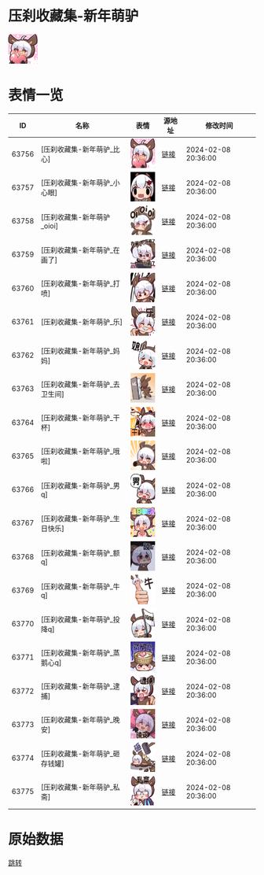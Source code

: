# 压刹收藏集-新年萌驴

<img src="./cover.png" height="60" alt="cover" />

# 表情一览

|ID|名称|表情|源地址|修改时间|
|----|----|----|----|----|
|63756|[压刹收藏集-新年萌驴_比心]|<img src="./pic/063756_%5B压刹收藏集-新年萌驴_比心%5D.png" height="60" alt="比心"/>|[链接](https://i0.hdslb.com/bfs/garb/d85e27a0e193c678dbbc346d473899375e647107.png)|2024-02-08 20:36:00|
|63757|[压刹收藏集-新年萌驴_小心眼]|<img src="./pic/063757_%5B压刹收藏集-新年萌驴_小心眼%5D.png" height="60" alt="小心眼"/>|[链接](https://i0.hdslb.com/bfs/garb/9e8f7503b9cce52d177e0254b129aff0278b88ed.png)|2024-02-08 20:36:00|
|63758|[压刹收藏集-新年萌驴_oioi]|<img src="./pic/063758_%5B压刹收藏集-新年萌驴_oioi%5D.png" height="60" alt="oioi"/>|[链接](https://i0.hdslb.com/bfs/garb/58abde990b2dc3303614aedf33376ee4d1c6e913.png)|2024-02-08 20:36:00|
|63759|[压刹收藏集-新年萌驴_在画了]|<img src="./pic/063759_%5B压刹收藏集-新年萌驴_在画了%5D.png" height="60" alt="在画了"/>|[链接](https://i0.hdslb.com/bfs/garb/ca5abc0b3680a07deea09c2260c1f38839cdad9f.png)|2024-02-08 20:36:00|
|63760|[压刹收藏集-新年萌驴_打喷]|<img src="./pic/063760_%5B压刹收藏集-新年萌驴_打喷%5D.png" height="60" alt="打喷"/>|[链接](https://i0.hdslb.com/bfs/garb/96786516daed7468ac4aef15372e7a7b760b50a1.png)|2024-02-08 20:36:00|
|63761|[压刹收藏集-新年萌驴_乐]|<img src="./pic/063761_%5B压刹收藏集-新年萌驴_乐%5D.png" height="60" alt="乐"/>|[链接](https://i0.hdslb.com/bfs/garb/526091babc50e4262e06fb34b90199b81a2e189b.png)|2024-02-08 20:36:00|
|63762|[压刹收藏集-新年萌驴_妈妈]|<img src="./pic/063762_%5B压刹收藏集-新年萌驴_妈妈%5D.png" height="60" alt="妈妈"/>|[链接](https://i0.hdslb.com/bfs/garb/d076f8a5471e7fc98d4b9a6fc6a2d8e5c78ec7a1.png)|2024-02-08 20:36:00|
|63763|[压刹收藏集-新年萌驴_去卫生间]|<img src="./pic/063763_%5B压刹收藏集-新年萌驴_去卫生间%5D.png" height="60" alt="去卫生间"/>|[链接](https://i0.hdslb.com/bfs/garb/cfd965fffa9972c161ff4e7e1dc23f9457e4917d.png)|2024-02-08 20:36:00|
|63764|[压刹收藏集-新年萌驴_干杯]|<img src="./pic/063764_%5B压刹收藏集-新年萌驴_干杯%5D.png" height="60" alt="干杯"/>|[链接](https://i0.hdslb.com/bfs/garb/81b2c86651ac42ee99f4d3e952cec64a4ecac0ef.png)|2024-02-08 20:36:00|
|63765|[压刹收藏集-新年萌驴_哦啦]|<img src="./pic/063765_%5B压刹收藏集-新年萌驴_哦啦%5D.png" height="60" alt="哦啦"/>|[链接](https://i0.hdslb.com/bfs/garb/e0e902af2231b5a65f656d74e89c12f92f5c5d25.png)|2024-02-08 20:36:00|
|63766|[压刹收藏集-新年萌驴_男q]|<img src="./pic/063766_%5B压刹收藏集-新年萌驴_男q%5D.png" height="60" alt="男q"/>|[链接](https://i0.hdslb.com/bfs/garb/7a62f0a77806fb2932bb77f38f91d077decdd233.png)|2024-02-08 20:36:00|
|63767|[压刹收藏集-新年萌驴_生日快乐]|<img src="./pic/063767_%5B压刹收藏集-新年萌驴_生日快乐%5D.png" height="60" alt="生日快乐"/>|[链接](https://i0.hdslb.com/bfs/garb/a9cf027a517fd8b60ff909077b22c61465158147.png)|2024-02-08 20:36:00|
|63768|[压刹收藏集-新年萌驴_额q]|<img src="./pic/063768_%5B压刹收藏集-新年萌驴_额q%5D.png" height="60" alt="额q"/>|[链接](https://i0.hdslb.com/bfs/garb/0240faa3b2ab7739d42fb450d412015b74da0bdb.png)|2024-02-08 20:36:00|
|63769|[压刹收藏集-新年萌驴_牛q]|<img src="./pic/063769_%5B压刹收藏集-新年萌驴_牛q%5D.png" height="60" alt="牛q"/>|[链接](https://i0.hdslb.com/bfs/garb/b5b1f45e051a0e4d0c61ea1c9216a9de33ffee6e.png)|2024-02-08 20:36:00|
|63770|[压刹收藏集-新年萌驴_投降q]|<img src="./pic/063770_%5B压刹收藏集-新年萌驴_投降q%5D.png" height="60" alt="投降q"/>|[链接](https://i0.hdslb.com/bfs/garb/01687e0ad2a1f186de49f8e32f743cea05f78c68.png)|2024-02-08 20:36:00|
|63771|[压刹收藏集-新年萌驴_蒸鹅心q]|<img src="./pic/063771_%5B压刹收藏集-新年萌驴_蒸鹅心q%5D.png" height="60" alt="蒸鹅心q"/>|[链接](https://i0.hdslb.com/bfs/garb/e7f6aa500ffb212c54b6920c9d1bd777bcb993b9.png)|2024-02-08 20:36:00|
|63772|[压刹收藏集-新年萌驴_逮捕]|<img src="./pic/063772_%5B压刹收藏集-新年萌驴_逮捕%5D.png" height="60" alt="逮捕"/>|[链接](https://i0.hdslb.com/bfs/garb/5a6ea2d2a52855aed7960a62cd8052b5d55e04a1.png)|2024-02-08 20:36:00|
|63773|[压刹收藏集-新年萌驴_晚安]|<img src="./pic/063773_%5B压刹收藏集-新年萌驴_晚安%5D.png" height="60" alt="晚安"/>|[链接](https://i0.hdslb.com/bfs/garb/21fabebab974836f02419bce394463432a49bfd3.png)|2024-02-08 20:36:00|
|63774|[压刹收藏集-新年萌驴_砸存钱罐]|<img src="./pic/063774_%5B压刹收藏集-新年萌驴_砸存钱罐%5D.png" height="60" alt="砸存钱罐"/>|[链接](https://i0.hdslb.com/bfs/garb/81d0f273bcd68742e00fd6fe8688a57c7c2e8fb7.png)|2024-02-08 20:36:00|
|63775|[压刹收藏集-新年萌驴_私斋]|<img src="./pic/063775_%5B压刹收藏集-新年萌驴_私斋%5D.png" height="60" alt="私斋"/>|[链接](https://i0.hdslb.com/bfs/garb/9aaa2030dae3bb174427443028574c3360f76018.png)|2024-02-08 20:36:00|

# 原始数据

[跳转](./raw.json)

